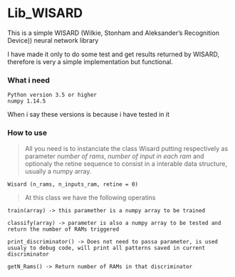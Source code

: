 # Lib_WISARD

This is a simple WISARD (Wilkie, Stonham and Aleksander’s Recognition Device)) neural network library

I have made it only to do some test and get results returned by WISARD, therefore is very a simple implementation but functional.

### What i need

```
Python version 3.5 or higher
numpy 1.14.5
```

When i say these versions is because i have tested in it

### How to use

> All you need is to instanciate the class Wisard putting respectively as parameter *number of rams*, *number of input in each ram* and optionaly the retine sequence to consist in a interable data structure, usually a numpy array.

```
Wisard (n_rams, n_inputs_ram, retine = 0)
```

> At this class we have the following operatins

```
train(array) -> this paramether is a numpy array to be trained

classify(array) -> parameter is also a numpy array to be tested and return the number of RAMs triggered

print_discriminator() -> Does not need to passa parameter, is used usualy to debug code, will print all patterns saved in current discriminator

getN_Rams() -> Return number of RAMs in that discriminator
```

